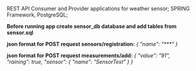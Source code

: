 REST API Consumer and Provider applications for weather sensor;
SPRING Framework, PostgreSQL;

**Before running app create sensor_db database and add tables from sensor.sql**

**json format for POST request sensors/registration:**
_{
"name": "***"
}_

**json format for POST request measurements/add:**
_{
"value": "91",
"raining": true,
"sensor": {
"name": "SensorTest"
}
}_




